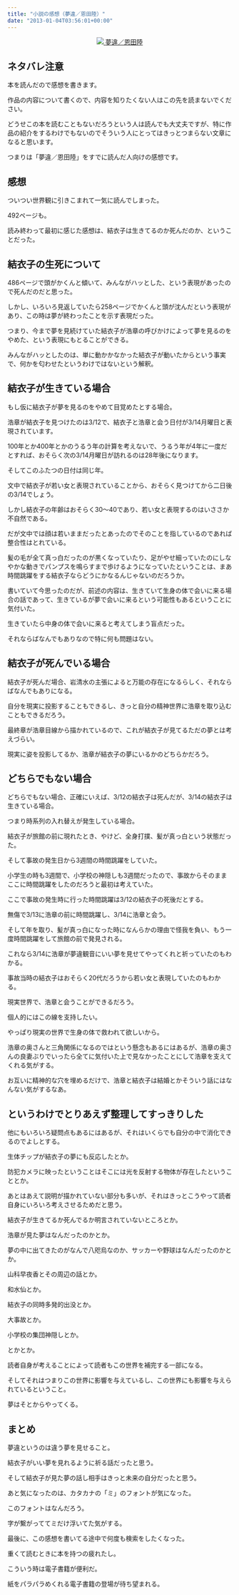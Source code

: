 ```yaml
---
title: "小説の感想（夢違／恩田陸）"
date: "2013-01-04T03:56:01+00:00"
---
```


<div style="text-align: center;">
  <a href="http://www.amazon.co.jp/gp/product/4041100607/ref=as_li_ss_il?ie=UTF8&#038;camp=247&#038;creative=7399&#038;creativeASIN=4041100607&#038;linkCode=as2&#038;tag=5000164-22"><img border="0" src="http://ws-fe.amazon-adsystem.com/widgets/q?_encoding=UTF8&#038;ASIN=4041100607&#038;Format=_SL160_&#038;ID=AsinImage&#038;MarketPlace=JP&#038;ServiceVersion=20070822&#038;WS=1&#038;tag=5000164-22" />
<span>夢違／恩田陸</span></a><img src="http://ir-jp.amazon-adsystem.com/e/ir?t=5000164-22&#038;l=as2&#038;o=9&#038;a=4041100607" width="1" height="1" border="0" alt="" style="border:none !important; margin:0px !important;" />
</div>

## ネタバレ注意

本を読んだので感想を書きます。

作品の内容について書くので、内容を知りたくない人はこの先を読まないでください。

どうせこの本を読むこともないだろうという人は読んでも大丈夫ですが、特に作品の紹介をするわけでもないのでそういう人にとってはきっとつまらない文章になると思います。

つまりは「夢違／恩田陸」をすでに読んだ人向けの感想です。

## 感想

ついつい世界観に引きこまれて一気に読んでしまった。

492ページも。

読み終わって最初に感じた感想は、結衣子は生きてるのか死んだのか、ということだった。

## 結衣子の生死について

486ページで頭がかくんと傾いて、みんながハッとした、という表現があったので死んだのだと思った。

しかし、いろいろ見返していたら258ページでかくんと頭が沈んだという表現があり、この時は夢が終わったことを示す表現だった。

つまり、今まで夢を見続けていた結衣子が浩章の呼びかけによって夢を見るのをやめた、という表現にもとることができる。

みんながハッとしたのは、単に動かかなかった結衣子が動いたからという事実で、何かを匂わせたというわけではないという解釈。

## 結衣子が生きている場合

もし仮に結衣子が夢を見るのをやめて目覚めたとする場合。

浩章が結衣子を見つけたのは3/12で、結衣子と浩章と会う日付が3/14月曜日と表現されています。

100年とか400年とかのうるう年の計算を考えないで、うるう年が4年に一度だとすれば、おそらく次の3/14月曜日が訪れるのは28年後になります。

そしてこのふたつの日付は同じ年。

文中で結衣子が若い女と表現されていることから、おそらく見つけてから二日後の3/14でしょう。

しかし結衣子の年齢はおそらく30～40であり、若い女と表現するのはいささか不自然である。

だが文中では顔は若いままだったとあったのでそのことを指しているのであれば整合性はとれている。

髪の毛が全て真っ白だったのが黒くなっていたり、足がやせ細っていたのにしなやかな動きでパンプスを鳴らすまで歩けるようになっていたということは、まあ時間跳躍をする結衣子ならどうにかなるんじゃないのだろうか。

書いていて今思ったのだが、前述の内容は、生きていて生身の体で会いに来る場合の話であって、生きているが夢で会いに来るという可能性もあるということに気付いた。

生きていたら中身の体で会いに来ると考えてしまう盲点だった。

それならばなんでもありなので特に何も問題はない。

## 結衣子が死んでいる場合

結衣子が死んだ場合、岩清水の主張によると万能の存在になるらしく、それならばなんでもありになる。

自分を現実に投影することもできるし、きっと自分の精神世界に浩章を取り込むこともできるだろう。

最終章が浩章目線から描かれているので、これが結衣子が見てるただの夢とは考えづらい。

現実に姿を投影してるか、浩章が結衣子の夢にいるかのどちらかだろう。

## どちらでもない場合

どちらでもない場合、正確にいえば、3/12の結衣子は死んだが、3/14の結衣子は生きている場合。

つまり時系列の入れ替えが発生している場合。

結衣子が旅館の前に現れたとき、やけど、全身打撲、髪が真っ白という状態だった。

そして事故の発生日から3週間の時間跳躍をしていた。

小学生の時も3週間で、小学校の神隠しも3週間だったので、事故からそのままここに時間跳躍をしたのだろうと最初は考えていた。

ここで事故の発生時に行った時間跳躍は3/12の結衣子の死後だとする。

無傷で3/13に浩章の前に時間跳躍し、3/14に浩章と会う。

そして年を取り、髪が真っ白になった時になんらかの理由で怪我を負い、もう一度時間跳躍をして旅館の前で発見される。

これなら3/14に浩章が夢違観音にいい夢を見せてやってくれと祈っていたのもわかる。

事故当時の結衣子はおそらく20代だろうから若い女と表現していたのもわかる。

現実世界で、浩章と会うことができるだろう。

個人的にはこの線を支持したい。

やっぱり現実の世界で生身の体で救われて欲しいから。

浩章の奥さんと三角関係になるのではという懸念もあるにはあるが、浩章の奥さんの良妻ぶりでいったら全てに気付いた上で見なかったことにして浩章を支えてくれる気がする。

お互いに精神的な穴を埋めるだけで、浩章と結衣子は結婚とかそういう話にはなんない気がするなあ。

## というわけでとりあえず整理してすっきりした

他にもいろいろ疑問点もあるにはあるが、それはいくらでも自分の中で消化できるのでよしとする。

生体チップが結衣子の夢にも反応したとか。

防犯カメラに映ったということはそこには光を反射する物体が存在したということとか。

あとはあえて説明が描かれていない部分も多いが、それはきっとこうやって読者自身にいろいろ考えさせるためだと思う。

結衣子が生きてるか死んでるか明言されていないところとか。

浩章が見た夢はなんだったのかとか。

夢の中に出てきたのがなんで八咫烏なのか、サッカーや野球はなんだったのかとか。

山科早夜香とその周辺の話とか。

和水仙とか。

結衣子の同時多発的出没とか。

大事故とか。

小学校の集団神隠しとか。

とかとか。

読者自身が考えることによって読者もこの世界を補完する一部になる。

そしてそれはつまりこの世界に影響を与えているし、この世界にも影響を与えられているということ。

夢はそとからやってくる。

## まとめ

夢違というのは違う夢を見せること。

結衣子がいい夢を見れるように祈る話だったと思う。

そして結衣子が見た夢の話し相手はきっと未来の自分だったと思う。

あと気になったのは、カタカナの「ミ」のフォントが気になった。

このフォントはなんだろう。

字が繋がっててミだけ浮いてた気がする。

最後に、この感想を書いてる途中で何度も検索をしたくなった。

重くて読むときに本を持つの疲れたし。

こういう時は電子書籍が便利だ。

紙をパラパラめくれる電子書籍の登場が待ち望まれる。
